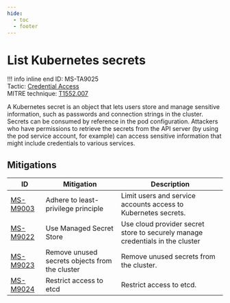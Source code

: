 ```yaml
---
hide:
  - toc
  - footer
---
```


# List Kubernetes secrets

!!! info inline end
    ID: MS-TA9025<br>
    Tactic: [Credential Access](../tactics/CredentialAccess/index.md) <br>
    MITRE technique: [T1552.007](https://attack.mitre.org/techniques/T1552/007/)

A Kubernetes secret is an object that lets users store and manage sensitive information, such as passwords and connection strings in the cluster. Secrets can be consumed by reference in the pod configuration. Attackers who have permissions to retrieve the secrets from the API server (by using the pod service account, for example) can access sensitive information that might include credentials to various services.

## Mitigations

|ID|Mitigation|Description|
|--|----------|-----------|
|[MS-M9003](../mitigations/MS-M9003%20Adhere%20to%20least-privilege%20principle.md)|Adhere to least-privilege principle|Limit users and service accounts access to Kubernetes secrets.|
|[MS-M9022](../mitigations/MS-M9022%20Use%20Managed%20Secret%20Store.md)|Use Managed Secret Store|Use cloud provider secret store to securely manage credentials in the cluster|
|[MS-M9023](../mitigations/MS-M9023%20Remove%20unused%20secrets%20from%20the%20cluster.md)|Remove unused secrets objects from the cluster|Remove unused secrets from the cluster.|
|[MS-M9024](../mitigations/MS-M9024%20Restrict%20access%20to%20etcd.md)|Restrict access to etcd|Restrict access to etcd.|